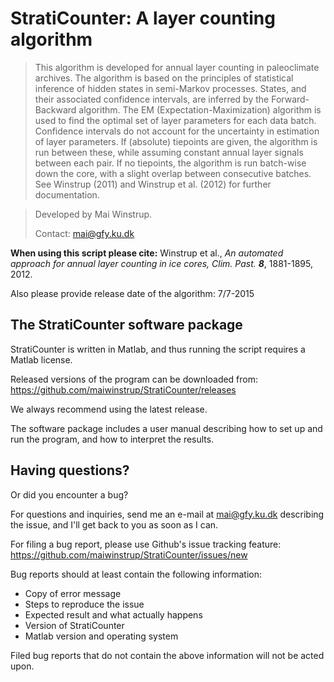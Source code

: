 

**StratiCounter:** A layer counting algorithm
=========================================
> This algorithm is developed for annual layer counting in paleoclimate archives. The algorithm is based on the principles of statistical inference of hidden states in semi-Markov processes. States, and their associated confidence intervals, are inferred by the Forward-Backward algorithm. The EM (Expectation-Maximization) algorithm is used to find the optimal set of layer parameters for each data batch. Confidence intervals do not account for the uncertainty in estimation of layer parameters. If (absolute) tiepoints are given, the algorithm is run between these, while assuming constant annual layer signals between each pair. If no tiepoints, the algorithm is run batch-wise down the core, with a slight overlap between consecutive batches. See Winstrup (2011) and Winstrup et al. (2012) for further documentation. 

> Developed by Mai Winstrup.
> 
> Contact: mai@gfy.ku.dk

**When using this script please cite:** 
Winstrup et al., *An automated approach for annual layer counting in ice cores, Clim. Past.* ***8***, 1881-1895,  2012. 

Also please provide release date of the algorithm: 7/7-2015

The StratiCounter software package
------------------------------
StratiCounter is written in Matlab, and thus running the script requires a Matlab license. 

Released versions of the program can be downloaded from: 
https://github.com/maiwinstrup/StratiCounter/releases

We always recommend using the latest release. 

The software package includes a user manual describing how to set up and run the program, and how to interpret the results.

Having questions? 
----
Or did you encounter a bug?

For questions and inquiries, send me an e-mail at mai@gfy.ku.dk describing the issue, and I'll get back to you as soon as I can. 

For filing a bug report, please use Github's issue tracking feature: 
https://github.com/maiwinstrup/StratiCounter/issues/new

Bug reports should at least contain the following information:
- Copy of error message  
- Steps to reproduce the issue
- Expected result and what actually happens
- Version of StratiCounter
- Matlab version and operating system

Filed bug reports that do not contain the above information will not be acted upon. 